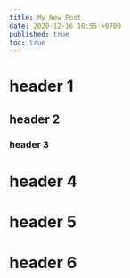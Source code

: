 ```yaml
---
title: My New Post
date: 2020-12-16 10:55 +0700
published: true
toc: true
---
```


# header 1

## header 2

### header 3

# header 4

# header 5

# header 6
